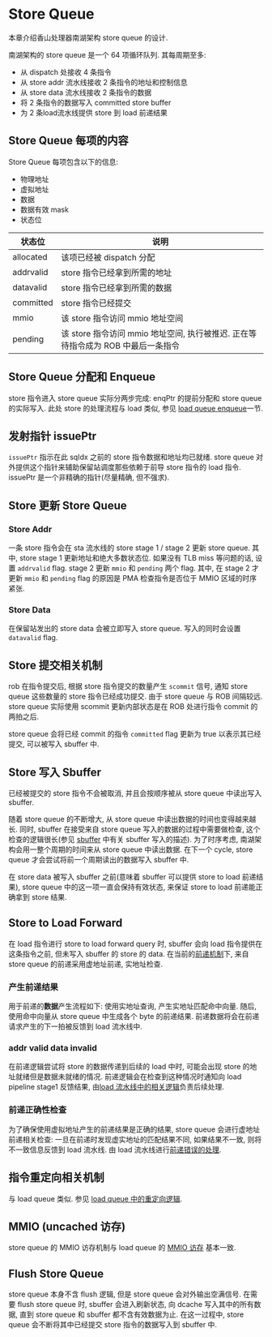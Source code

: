 # Store Queue

本章介绍香山处理器南湖架构 store queue 的设计.

南湖架构的 store queue 是一个 64 项循环队列. 其每周期至多: 
* 从 dispatch 处接收 4 条指令
* 从 store addr 流水线接收 2 条指令的地址和控制信息
* 从 store data 流水线接收 2 条指令的数据
* 将 2 条指令的数据写入 committed store buffer
* 为 2 条load流水线提供 store 到 load 前递结果

## Store Queue 每项的内容

Store Queue 每项包含以下的信息:

* 物理地址
* 虚拟地址
* 数据
* 数据有效 mask
* 状态位

状态位|说明
-|-
allocated|该项已经被 dispatch 分配
addrvalid|store 指令已经拿到所需的地址
datavalid|store 指令已经拿到所需的数据
committed|store 指令已经提交
mmio|该 store 指令访问 mmio 地址空间
pending|该 store 指令访问 mmio 地址空间, 执行被推迟. 正在等待指令成为 ROB 中最后一条指令

## Store Queue 分配和 Enqueue

store 指令进入 store queue 实际分两步完成: enqPtr 的提前分配和 store queue 的实际写入. 此处 store 的处理流程与 load 类似, 参见 [load queue enqueue](./load_queue.md#load-queue-enqueue)一节.

## 发射指针 issuePtr

`issuePtr` 指示在此 sqIdx 之前的 store 指令数据和地址均已就绪. store queue 对外提供这个指针来辅助保留站调度那些依赖于前导 store 指令的 load 指令. issuePtr 是一个非精确的指针(尽量精确, 但不强求).

## Store 更新 Store Queue

### Store Addr

一条 store 指令会在 sta 流水线的 store stage 1 / stage 2 更新 store queue. 其中, store stage 1 更新地址和绝大多数状态位. 如果没有 TLB miss 等问题的话, 设置 `addrvalid` flag. stage 2 更新 `mmio` 和 `pending` 两个 flag. 其中, 在 stage 2 才更新 `mmio` 和 `pending` flag 的原因是 PMA 检查指令是否位于 MMIO 区域的时序紧张.

### Store Data

在保留站发出的 store data 会被立即写入 store queue. 写入的同时会设置 `datavalid` flag.  

<!-- ### 特例

* (1) For an mmio instruction with exceptions, we need to mark it as addrvalid (in this way it will trigger an exception when it reaches ROB's head) instead of pending to avoid sending them to lower level.
* (2) For an mmio instruction without exceptions, we mark it as pending. When the instruction reaches ROB's head, StoreQueue sends it to uncache channel. Upon receiving the response, StoreQueue writes back the instruction through arbiter with store units. It will later commit as normal. -->

## Store 提交相关机制

rob 在指令提交后, 根据 store 指令提交的数量产生 `scommit` 信号, 通知 store queue 这些数量的 store 指令已经成功提交. 由于 store queue 与 ROB 间隔较远. store queue 实际使用 scommit 更新内部状态是在 ROB 处进行指令 commit 的两拍之后. 

store queue 会将已经 commit 的指令 `committed` flag 更新为 true 以表示其已经提交, 可以被写入 sbuffer 中.

## Store 写入 Sbuffer

已经被提交的 store 指令不会被取消, 并且会按顺序被从 store queue 中读出写入 sbuffer.

随着 store queue 的不断增大, 从 store queue 中读出数据的时间也变得越来越长. 同时, sbuffer 在接受来自 store queue 写入的数据的过程中需要做检查, 这个检查的逻辑很长(参见 [sbuffer](../lsq/committed_store_buffer.md#) 中有关 sbuffer 写入的描述). 为了时序考虑, 南湖架构会用一整个周期的时间来从 store queue 中读出数据. 在下一个 cycle, store queue 才会尝试将前一个周期读出的数据写入 sbuffer 中.

在 store data 被写入 sbuffer 之前(意味着 sbuffer 可以提供 store to load 前递结果), store queue 中的这一项一直会保持有效状态, 来保证 store to load 前递能正确拿到 store 结果.

## Store to Load Forward

在 load 指令进行 store to load forward query 时, sbuffer 会向 load 指令提供在这条指令之前, 但未写入 sbuffer 的 store 的 data. 在当前的[前递机制](../mechanism.md#store-to-load-forward)下, 来自 store queue 的前递采用虚地址前递, 实地址检查.

### 产生前递结果

<!-- Compare deqPtr (deqPtr) and forward.sqIdx, we have two cases:

* (1) if they have the same flag, we need to check range(tail, sqIdx)
* (2) if they have different flags, we need to check range(tail, LoadQueueSize) and range(0, sqIdx) -->

用于前递的**数据**产生流程如下: 使用实地址查询, 产生实地址匹配命中向量. 随后, 使用命中向量从 store queue 中生成各个 byte 的前递结果. 前递数据将会在前递请求产生的下一拍被反馈到 load 流水线中.

### addr valid data invalid

在前递逻辑尝试将 store 的数据传递到后续的 load 中时, 可能会出现 store 的地址就绪但是数据未就绪的情况. 前递逻辑会在检查到这种情况时通知向 load pipeline stage1 反馈结果, 由[load 流水线中的相关逻辑](../fu/load_pipeline.md#store-data-invalid)负责后续处理.

### 前递正确性检查

为了确保使用虚拟地址产生的前递结果是正确的结果, store queue 会进行虚地址前递相关检查: 一旦在前递时发现虚实地址的匹配结果不同, 如果结果不一致, 则将不一致信息反馈到 load 流水线. 由 load 流水线进行[前递错误的处理](../fu/load_pipeline.md#forward-failure).

## 指令重定向相关机制

与 load queue 类似. 参见 [load queue 中的重定向逻辑](../lsq/load_queue.md#redirect).

## MMIO (uncached 访存)

store queue 的 MMIO 访存机制与 load queue 的 [MMIO 访存](../lsq/load_queue.md#mmio-uncached-%E8%AE%BF%E5%AD%98) 基本一致.

## Flush Store Queue

store queue 本身不含 flush 逻辑, 但是 store queue 会对外输出空满信号. 在需要 flush store queue 时, sbuffer 会进入刷新状态, 向 dcache 写入其中的所有数据, 直到 store queue 和 sbuffer 都不含有效数据为止. 在这一过程中, store queue 会不断将其中已经提交 store 指令的数据写入到 sbuffer 中.
